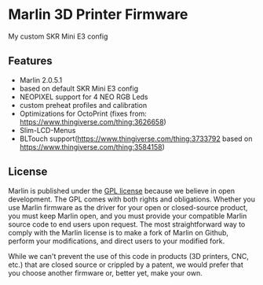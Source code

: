 # Marlin 3D Printer Firmware

My custom SKR Mini E3 config

## Features

- Marlin 2.0.5.1
- based on default SKR Mini E3 config
- NEOPIXEL support for 4 NEO RGB Leds
- custom preheat profiles and calibration
- Optimizations for OctoPrint (fixes from: <https://www.thingiverse.com/thing:3626658>)
- Slim-LCD-Menus
- BLTouch support(<https://www.thingiverse.com/thing:3733792> based on <https://www.thingiverse.com/thing:3584158>)

## License

Marlin is published under the [GPL license](/LICENSE) because we believe in open development. The GPL comes with both rights and obligations. Whether you use Marlin firmware as the driver for your open or closed-source product, you must keep Marlin open, and you must provide your compatible Marlin source code to end users upon request. The most straightforward way to comply with the Marlin license is to make a fork of Marlin on Github, perform your modifications, and direct users to your modified fork.

While we can't prevent the use of this code in products (3D printers, CNC, etc.) that are closed source or crippled by a patent, we would prefer that you choose another firmware or, better yet, make your own.
